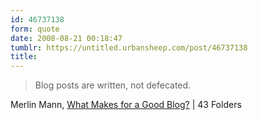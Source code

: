 ```yaml
---
id: 46737138
form: quote
date: 2008-08-21 00:18:47
tumblr: https://untitled.urbansheep.com/post/46737138
title: 
---
```


<blockquote>
Blog posts are written, not defecated.
</blockquote>

Merlin Mann, <a href="http://www.43folders.com/2008/08/19/good-blogs">What Makes for a Good Blog?</a> | 43 Folders
